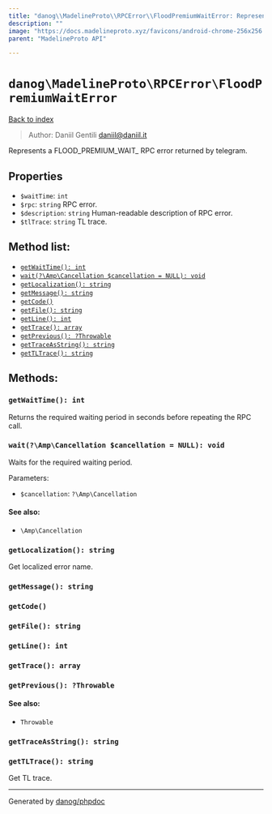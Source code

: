 ```yaml
---
title: "danog\\MadelineProto\\RPCError\\FloodPremiumWaitError: Represents a FLOOD_PREMIUM_WAIT_ RPC error returned by telegram."
description: ""
image: "https://docs.madelineproto.xyz/favicons/android-chrome-256x256.png"
parent: "MadelineProto API"

---
```

# `danog\MadelineProto\RPCError\FloodPremiumWaitError`
[Back to index](../../../index.html)

> Author: Daniil Gentili <daniil@daniil.it>  
  

Represents a FLOOD_PREMIUM_WAIT_ RPC error returned by telegram.  



## Properties
* `$waitTime`: `int` 
* `$rpc`: `string` RPC error.
* `$description`: `string` Human-readable description of RPC error.
* `$tlTrace`: `string` TL trace.

## Method list:
* [`getWaitTime(): int`](#getWaitTime)
* [`wait(?\Amp\Cancellation $cancellation = NULL): void`](#wait)
* [`getLocalization(): string`](#getLocalization)
* [`getMessage(): string`](#getMessage)
* [`getCode()`](#getCode)
* [`getFile(): string`](#getFile)
* [`getLine(): int`](#getLine)
* [`getTrace(): array`](#getTrace)
* [`getPrevious(): ?Throwable`](#getPrevious)
* [`getTraceAsString(): string`](#getTraceAsString)
* [`getTLTrace(): string`](#getTLTrace)

## Methods:
### <a name="getWaitTime"></a> `getWaitTime(): int`

Returns the required waiting period in seconds before repeating the RPC call.



### <a name="wait"></a> `wait(?\Amp\Cancellation $cancellation = NULL): void`

Waits for the required waiting period.


Parameters:

* `$cancellation`: `?\Amp\Cancellation`   


#### See also: 
* `\Amp\Cancellation`




### <a name="getLocalization"></a> `getLocalization(): string`

Get localized error name.



### <a name="getMessage"></a> `getMessage(): string`





### <a name="getCode"></a> `getCode()`





### <a name="getFile"></a> `getFile(): string`





### <a name="getLine"></a> `getLine(): int`





### <a name="getTrace"></a> `getTrace(): array`





### <a name="getPrevious"></a> `getPrevious(): ?Throwable`




#### See also: 
* `Throwable`




### <a name="getTraceAsString"></a> `getTraceAsString(): string`





### <a name="getTLTrace"></a> `getTLTrace(): string`

Get TL trace.



---
Generated by [danog/phpdoc](https://phpdoc.daniil.it)
